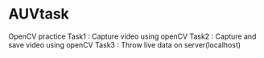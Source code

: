 # AUVtask
OpenCV practice
Task1 : Capture video using openCV
Task2 : Capture and save video using openCV
Task3 : Throw live data on server(localhost)
